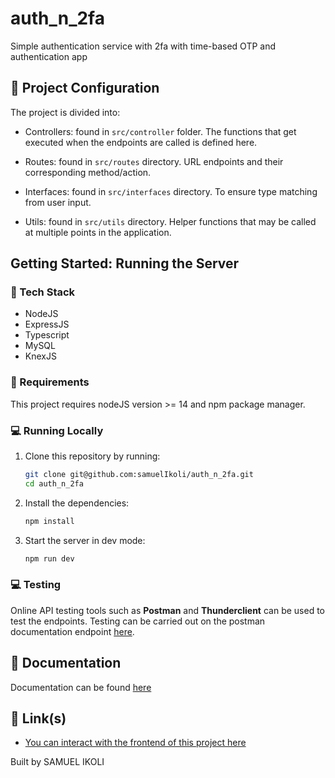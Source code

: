 # auth_n_2fa

Simple authentication service with 2fa with time-based OTP and authentication app

## 📁 Project Configuration

The project is divided into:

- Controllers: found in `src/controller` folder. The functions that get executed when the endpoints are called is defined here.

- Routes: found in `src/routes` directory. URL endpoints and their corresponding method/action.

- Interfaces: found in `src/interfaces` directory. To ensure type matching from user input.

- Utils: found in `src/utils` directory. Helper functions that may be called at multiple points in the application.

## Getting Started: Running the Server

### 🔧 Tech Stack

- NodeJS
- ExpressJS
- Typescript
- MySQL
- KnexJS

### 📝 Requirements

This project requires nodeJS version >= 14 and npm package manager.

### 💻 Running Locally

1. Clone this repository by running:
   ```bash
   git clone git@github.com:samuelIkoli/auth_n_2fa.git
   cd auth_n_2fa
   ```
2. Install the dependencies:
   ```bash
   npm install
   ```
3. Start the server in dev mode:
   ```bash
   npm run dev
   ```

### 💻 Testing

Online API testing tools such as **Postman** and **Thunderclient** can be used to test the endpoints. Testing can be carried out on the postman documentation endpoint [here](https://www.postman.com/crimson-capsule-415986/workspace/new-team-workspace/collection/19177553-73086e59-b7aa-4fbb-bbd2-951d38a0f556?action=share&creator=19177553).

## 📖 Documentation

Documentation can be found [here](https://www.postman.com/crimson-capsule-415986/workspace/new-team-workspace/collection/19177553-73086e59-b7aa-4fbb-bbd2-951d38a0f556?action=share&creator=19177553)

## 🔗 Link(s)

- [You can interact with the frontend of this project here](reactauth-iota.vercel.app)

Built by SAMUEL IKOLI
